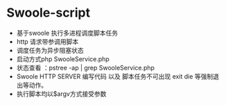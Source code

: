 # Swoole-script

+ 基于swoole 执行多进程调度脚本任务
+ http 请求带参调用脚本
+ 调度任务为异步阻塞状态
+ 启动方式php SwooleService.php
+ 状态查看 ：pstree -ap | grep SwooleService.php 
+ Swoole HTTP SERVER 编写代码 以及 脚本任务不可出现 exit die 等强制退出等动作。
+ 执行脚本均以$argv方式接受参数

